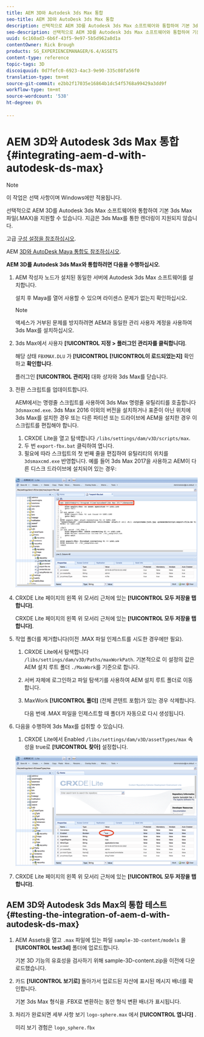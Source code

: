 ```yaml
---
title: AEM 3D와 Autodesk 3ds Max 통합
seo-title: AEM 3D와 AutoDesk 3ds Max 통합
description: 선택적으로 AEM 3D를 Autodesk 3ds Max 소프트웨어와 통합하여 기본 3ds Max 파일(.MAX)을 지원할 수 있습니다. 지금은 3ds Max를 통한 렌더링이 지원되지 않습니다.
seo-description: 선택적으로 AEM 3D를 Autodesk 3ds Max 소프트웨어와 통합하여 기본 3ds Max 파일(.MAX)을 지원할 수 있습니다. 지금은 3ds Max를 통한 렌더링이 지원되지 않습니다.
uuid: 6c160ad3-6b6f-43f5-9e97-5b5d962a8d1a
contentOwner: Rick Brough
products: SG_EXPERIENCEMANAGER/6.4/ASSETS
content-type: reference
topic-tags: 3D
discoiquuid: 0d7fefc0-6923-4ac3-9e90-335c08fa56f0
translation-type: tm+mt
source-git-commit: e2bb2f17035e16864b1dc54f5768a99429a3dd9f
workflow-type: tm+mt
source-wordcount: '538'
ht-degree: 0%

---
```



# AEM 3D와 Autodesk 3ds Max 통합 {#integrating-aem-d-with-autodesk-ds-max}

>[!NOTE]
>
>이 작업은 선택 사항이며 Windows에만 적용됩니다.

선택적으로 AEM 3D를 Autodesk 3ds Max 소프트웨어와 통합하여 기본 3ds Max 파일(.MAX)을 지원할 수 있습니다. 지금은 3ds Max를 통한 렌더링이 지원되지 않습니다.

고급 [구성 설정을 참조하십시오](advanced-config-3d.md).

AEM [3D와 AutoDesk Maya 통합도 참조하십시오](integrate-maya-with-3d.md).

**AEM 3D를 Autodesk 3ds Max와 통합하려면 다음을 수행하십시오**.

1. AEM 작성자 노드가 설치된 동일한 서버에 Autodesk 3ds Max 소프트웨어를 설치합니다.

   설치 후 Maya를 열어 사용할 수 있으며 라이센스 문제가 없는지 확인하십시오.

   >[!NOTE]
   >
   >액세스가 거부된 문제를 방지하려면 AEM과 동일한 관리 사용자 계정을 사용하여 3ds Max를 설치하십시오.

1. 3ds Max에서 사용자 **[!UICONTROL 지정 > 플러그인 관리자를 클릭합니다]**.

   해당 상태 `FBXMAX.DLU` 가 **[!UICONTROL [!UICONTROL이 로드되었는지]** 확인하고 **확인합니다**.

   플러그인 **[!UICONTROL 관리자]** 대화 상자와 3ds Max를 닫습니다.

1. 전환 스크립트를 업데이트합니다.

   AEM에서는 명령줄 스크립트를 사용하여 3ds Max 명령줄 유틸리티를 호출합니다 `3dsmaxcmd.exe`. 3ds Max 2016 이외의 버전을 설치하거나 표준이 아닌 위치에 3ds Max를 설치한 경우 또는 다른 파티션 또는 드라이브에 AEM을 설치한 경우 이 스크립트를 편집해야 합니다.

   1. CRXDE Lite을 열고 탐색합니다 `/libs/settings/dam/v3D/scripts/max`.
   1. 두 번 `export-fbx.bat` 클릭하여 엽니다.
   1. 필요에 따라 스크립트의 첫 번째 줄을 편집하여 유틸리티의 위치를 `3dsmaxcmd.exe` 반영합니다. 예를 들어 3ds Max 2017을 사용하고 AEM이 다른 디스크 드라이브에 설치되어 있는 경우:

   ![image2018-6-22_13-35-8](assets/image2018-6-22_13-35-8.png)

1. CRXDE Lite 페이지의 왼쪽 위 모서리 근처에 있는 **[!UICONTROL 모두 저장을 탭합니다]**.

   CRXDE Lite 페이지의 왼쪽 위 모서리 근처에 있는 **[!UICONTROL 모두 저장을 탭합니다]**.

1. 작업 폴더를 제거합니다(이전 .MAX 파일 인제스트를 시도한 경우에만 필요).

   1. CRXDE Lite에서 탐색합니다 `/libs/settings/dam/v3D/Paths/maxWorkPath`. 기본적으로 이 설정의 값은 AEM 설치 루트 폴더 `./MaxWork`를 기준으로 합니다.
   1. 서버 자체에 로그인하고 파일 탐색기를 사용하여 AEM 설치 루트 폴더로 이동합니다.
   1. MaxWork **[!UICONTROL 폴더]** (전체 콘텐트 포함)가 있는 경우 삭제합니다.

      다음 번에 .MAX 파일을 인제스트할 때 폴더가 자동으로 다시 생성됩니다.

1. 다음을 수행하여 3ds Max를 섭취할 수 있습니다.

   1. CRXDE Lite에서 Enabled `/libs/settings/dam/v3D/assetTypes/max` 속성을 true로 **[!UICONTROL 찾아]** 설정합니다.

   ![image2018-6-22_13-50-50](assets/image2018-6-22_13-50-50.png)

1. CRXDE Lite 페이지의 왼쪽 위 모서리 근처에 있는 **[!UICONTROL 모두 저장을 탭합니다]**.

## AEM 3D와 Autodesk 3ds Max의 통합 테스트 {#testing-the-integration-of-aem-d-with-autodesk-ds-max}

1. AEM Assets을 열고 `.max` 파일에 있는 파일 `sample-3D-content/models` 을 **[!UICONTROL test3d]** 폴더에 업로드합니다.

   기본 3D 기능의 유효성을 검사하기 위해 sample-3D-content.zip을 이전에 다운로드했습니다.

1. 카드 **[!UICONTROL 보기로]** 돌아가서 업로드된 자산에 표시된 메시지 배너를 확인합니다.

   기본 3ds Max 형식을 .FBX로 변환하는 동안 형식 변환 배너가 표시됩니다.

1. 처리가 완료되면 세부 사항 보기 `logo-sphere.max` 에서 **[!UICONTROL 엽니다]** .

   미리 보기 경험은 `logo_sphere.fbx`

